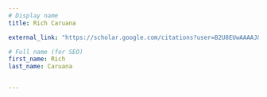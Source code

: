 ```yaml
---
# Display name
title: Rich Caruana

external_link: "https://scholar.google.com/citations?user=B2U8EUwAAAAJ&hl=en"

# Full name (for SEO)
first_name: Rich
last_name: Caruana


---
```

